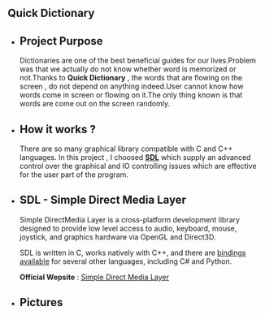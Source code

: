 ## Quick Dictionary

* ## Project Purpose
    Dictionaries are one of the best beneficial guides for our lives.Problem was that we actually do not know whether word is memorized or not.Thanks to <b>Quick Dictionary</b> , the words that are flowing on the screen , do not depend on anything indeed.User cannot know how words come in screen or flowing on it.The only thing known is that words are come out on the screen randomly.

* ## How it works ?

    There are so many graphical library compatible with C and C++ languages. In this project , I choosed **[SDL](https://www.libsdl.org/)** which supply an advanced control over the graphical and IO controlling issues which are effective for the user part of the program.

* ## SDL - Simple Direct Media Layer 

    Simple DirectMedia Layer is a cross-platform development library designed to provide low level access to audio, keyboard, mouse, joystick, and graphics hardware via OpenGL and Direct3D.

    SDL is written in C, works natively with C++, and there are [bindings available](https://www.libsdl.org/languages.php) for several other languages, including C# and Python. 

    __Official Wepsite__ : [Simple Direct Media Layer](https://www.libsdl.org/)

* ## Pictures
